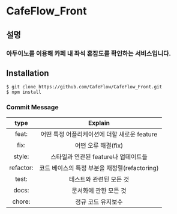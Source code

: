 # CafeFlow_Front

## 설명
### 아두이노를 이용해 카페 내 좌석 혼잡도를 확인하는 서비스입니다.



## Installation
`$ git clone https://github.com/CafeFlow/CafeFlow_Front.git`  
`$ npm install`

### Commit Message
|    type   |                    Explain                    |
|:---------:|:---------------------------------------------:|
| feat:     | 어떤 특정 어플리케이션에 더할 새로운 feature  |
| fix:      | 어떤 오류 해결(fix)                           |
| style:    | 스타일과 연관된 feature나 업데이트들          |
| refactor: | 코드 베이스의 특정 부분을 재정렬(refactoring) |
| test:     | 테스트와 관련된 모든 것                       |
| docs:     | 문서화에 관한 모든 것                         |
| chore:    | 정규 코드 유지보수                            |
